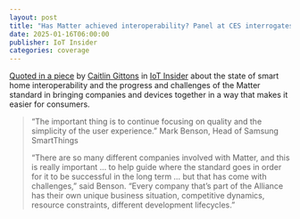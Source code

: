```yaml
---
layout: post
title: "Has Matter achieved interoperability? Panel at CES interrogates this and more"
date: 2025-01-16T06:00:00
publisher: IoT Insider 
categories: coverage 
---
```


[Quoted in a piece][ln1] by [Caitlin Gittons][ln2] in [IoT Insider][ln3] about the state of smart home interoperability and the progress and challenges of the Matter standard in bringing companies and devices together in a way that makes it easier for consumers.

> “The important thing is to continue focusing on quality and the simplicity of the user experience.” Mark Benson, Head of Samsung SmartThings
> 
> “There are so many different companies involved with Matter, and this is really important … to help guide where the standard goes in order for it to be successful in the long term … but that has come with challenges,” said Benson. “Every company that’s part of the Alliance has their own unique business situation, competitive dynamics, resource constraints, different development lifecycles.” 

[ln1]: https://www.iotinsider.com/smart-home/has-matter-achieved-interoperability-panel-at-ces-interrogates-this-and-more/ "Has Matter achieved interoperability? Panel at CES interrogates this and more"
[ln2]: https://www.iotinsider.com/author/caitlin-gittins/ "Caitlin Gittons"
[ln3]: https://www.iotinsider.com/ "IoT Insider"

